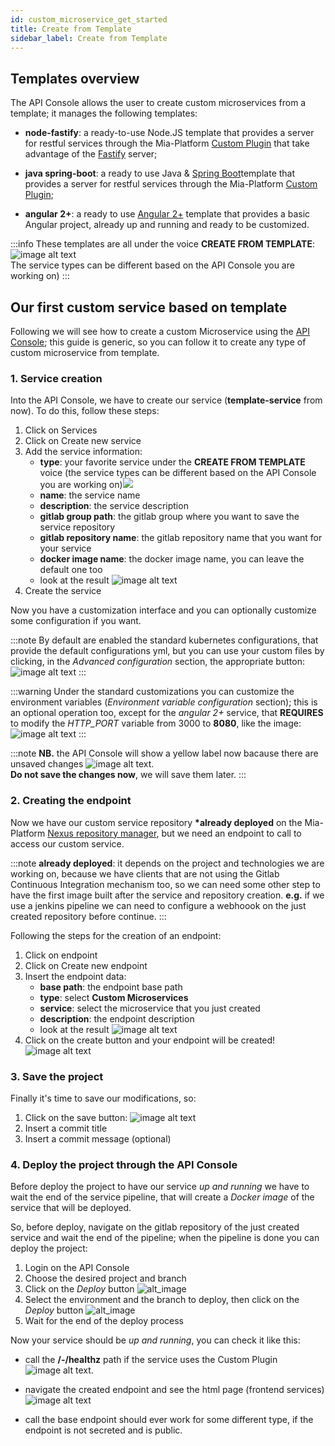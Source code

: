 ```yaml
---
id: custom_microservice_get_started
title: Create from Template
sidebar_label: Create from Template
---
```

## Templates overview

The API Console allows the user to create custom microservices from a template;
it manages the following templates:

* **node-fastify**: a ready-to-use Node.JS template that provides a server for restful services through the Mia-Platform [Custom Plugin](plugin_baas_4#factory-esposta-da-custom-plugin-lib) that take advantage of the <a href="https://www.fastify.io/" target="_blank">Fastify</a> server;

* **java spring-boot**: a ready to use Java & <a href="https://spring.io/projects/spring-boot" target="_blank">Spring Boot</a>template that provides a server for restful services through the Mia-Platform [Custom Plugin](./../api-design/plugin_baas_4#factory-esposta-da-custom-plugin-lib);

* **angular 2+**: a ready to use <a href="https://angular.io/" target="_blank">Angular 2+</a> template that provides a basic Angular project, already up and running and ready to be customized.

:::info
These templates are all under the voice **CREATE FROM TEMPLATE**:
![image alt text](img/Service_create_from_template.png)  
The service types can be different based on the API Console you are working on)
:::

## Our first custom service based on template

Following we will see how to create a custom Microservice using the [API Console](./../../overview-dev-suite); this guide is generic, so you can follow it to create any type of custom microservice from template.

### 1. Service creation

Into the API Console, we have to create our service (__template-service__ from now).
To do this, follow these steps:

 1. Click on Services
 2. Click on Create new service
 3. Add the service information:
    * **type**: your favorite service under the __CREATE FROM TEMPLATE__ voice (the service types can be different based on the API Console you are working on)![](img/Service_create_from_template.png)
    * **name**: the service name
    * **description**: the service description
    * **gitlab group path**: the gitlab group where you want to save the service repository
    * **gitlab repository name**: the gitlab repository name that you want for your service
    * **docker image name**: the docker image name, you can leave the default one too
    * look at the result ![image alt text](img/Service_from_template_creation_page.png)
 4. Create the service

Now you have a customization interface and you can optionally customize some configuration if you want.

:::note
By default are enabled the standard kubernetes configurations, that provide the default configurations yml, but you can use your custom files by clicking, in the *Advanced configuration* section, the appropriate button:![image alt text](img/api-console-new-service-custom-k8s-conf.png)
:::

:::warning
Under the standard customizations you can customize the environment variables (*Environment variable configuration* section); this is an optional operation too, except for the *angular 2+* service, that **REQUIRES** to modify the *HTTP_PORT* variable from 3000 to **8080**, like the image: ![image alt text](img/api-console-new-service-environments.png)
:::

:::note
**NB.** the API Console will show a yellow label now bacause there are unsaved changes
![image alt text](img/API_console_unsaved_changes.png).  
**Do not save the changes now**, we will save them later.
:::

### 2. Creating the endpoint

Now we have our custom service repository __*already deployed__ on the Mia-Platform <a href="https://nexus.mia-platform.eu/" target="_blank">Nexus repository manager</a>, but we need an endpoint to call to access our custom service.

:::note
**__already deployed__**: it depends on the project and technologies we are working on, because we have clients that are not using the Gitlab Continuous Integration mechanism too, so we can need some other step to have the first image built after the service and repository creation.
**e.g.** if we use a jenkins pipeline we can need to configure a webhoook on the just created repository before continue.
:::

Following the steps for the creation of an endpoint:

 1. Click on endpoint
 2. Click on Create new endpoint
 3. Insert the endpoint data:
    * **base path**: the endpoint base path
    * **type**: select __Custom Microservices__
    * **service**: select the microservice that you just created
    * **description**: the endpoint description
    * look at the result ![image alt text](img/Endpoint_custom_microservices_creation.png)
 4. Click on the create button and your endpoint will be created! ![image alt text](img/Endpoint_custom_microservices_created.png)

### 3. Save the project

Finally it's time to save our modifications, so:

1. Click on the save button: ![image alt text](img/commit_and_generate.png)
2. Insert a commit title
3. Insert a commit message (optional)

### 4. Deploy the project through the API Console

Before deploy the project to have our service _up and running_ we have to wait the end of the service pipeline, that will create a _Docker image_ of the service that will be deployed.

So, before deploy, navigate on the gitlab repository of the just created service and wait the end of the pipeline; when the pipeline is done you can deploy the project:

1. Login on the API Console
2. Choose the desired project and branch
3. Click on the _Deploy_ button ![alt_image](img/api-console-menu.png)
4. Select the environment and the branch to deploy, then click on the _Deploy_ button ![alt_image](img/api-console-deploy-project.png)
5. Wait for the end of the deploy process

Now your service should be _up and running_, you can check it like this:

* call the **/-/healthz** path if the service uses the Custom Plugin ![image alt text](img/healthz_response.png).

* navigate the created endpoint and see the html page (frontend services) ![image alt text](img/angular_template_page.png)
* call the base endpoint should ever work for some different type, if the endpoint is not secreted and is public.
